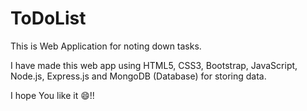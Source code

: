 # ToDoList
This is Web Application for noting down tasks.

I have made this web app using HTML5, CSS3, Bootstrap, JavaScript, Node.js, Express.js and MongoDB (Database) for storing data.

I hope You like it 😄!!
